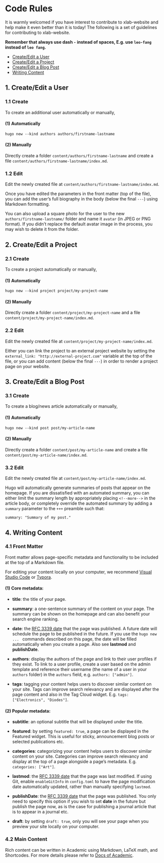 # Code Rules

It is warmly welcomed if you have interest to contribute to xlab-website and help make it even better than it is today! The following is a set of guidelines for contributing to xlab-website.

**Remember that always use dash `-` instead of spaces, E.g. use `leo-fang` instead of `leo fang`.**

- [Create/Edit a User](#user)
- [Create/Edit a Project](#project)
- [Create/Edit a Blog Post](#blog)
- [Writing Content](#content)


## <a name="user"></a> 1. Create/Edit a User

### 1.1 Create

To create an additional user automatically or manually,

#### (1) Automatically

```shell
hugo new --kind authors authors/firstname-lastname
```

#### (2) Manually

Directly create a folder `content/authors/firstname-lastname` and create a file `content/authors/firstname-lastname/index.md`.

### 1.2 Edit

Edit the newly created file at `content/authors/firstname-lastname/index.md`. 

Once you have edited the parameters in the front matter (top of the file), you can add the user’s full biography in the body (below the final `---`) using Markdown formatting.

You can also upload a square photo for the user to the new `authors/firstname-lastname/` folder and name it `avatar` (in JPEG or PNG format). If you didn’t replace the default avatar image in the process, you may wish to delete it from the folder.


## <a name="project"></a> 2. Create/Edit a Project

### 2.1 Create

To create a project automatically or manually,

#### (1) Automatically

```shell
hugo new --kind project project/my-project-name
```

#### (2) Manually

Directly create a folder `content/project/my-project-name` and a file `content/project/my-project-name/index.md`.

### 2.2 Edit

Edit the newly created file at `content/project/my-project-name/index.md`.

Either you can link the project to an external project website by setting the `external_link: "http://external-project.com"` variable at the top of the file, or you can add content (below the final `---`) in order to render a project page on your website.


## <a name="blog"></a> 3. Create/Edit a Blog Post

### 3.1 Create

To create a blog/news article automatically or manually,

#### (1) Automatically

```shell
hugo new --kind post post/my-article-name
```

#### (2) Manually

Directly create a folder `content/post/my-article-name` and create a file `content/post/my-article-name/index.md`.

### 3.2 Edit

Edit the newly created file at `content/post/my-article-name/index.md`.

Hugo will automatically generate summaries of posts that appear on the homepage. If you are dissatisfied with an automated summary, you can either limit the summary length by appropriately placing `<!--more-->` in the article body, or completely override the automated summary by adding a `summary` parameter to the `+++` preamble such that:

```shell
summary: "Summary of my post."
```


## <a name="content"></a> 4. Writing Content

### 4.1 Front Matter

Front matter allows page-specific metadata and functionality to be included at the top of a Markdown file.

For editing your content locally on your computer, we recommend [Visual Studio Code][vscode] or [Typora][typora].

#### (1) Core metadata:

- **title**: the title of your page.

- **summary**: a one-sentence summary of the content on your page. The summary can be shown on the homepage and can also benefit your search engine ranking.

- **date**: the [RFC 3339 date][date] that the page was published. A future date will schedule the page to be published in the future. If you use the `hugo new ... ` commands described on this page, the date will be filled automatically when you create a page. Also see **lastmod** and **publishDate**.

- **authors**: display the authors of the page and link to their user profiles if they exist. To link to a user profile, create a user based on the admin template and reference their username (the name of a user in your `authors` folder) in the `authors` field, e.g. `authors: ["admin"]`.

- **tags**: tagging your content helps users to discover similar content on your site. Tags can improve search relevancy and are displayed after the page content and also in the Tag Cloud widget. E.g. `tags: ["Electronics", "Diodes"]`.

#### (2) Popular metadata:

- **subtitle**: an optional subtitle that will be displayed under the title.

- **featured**: by setting `featured: true`, a page can be displayed in the Featured widget. This is useful for sticky, announcement blog posts or selected publications etc.

- **categories**: categorizing your content helps users to discover similar content on your site. Categories can improve search relevancy and display at the top of a page alongside a page’s metadata. E.g. `categories: ["Art"]`.

- **lastmod**: the [RFC 3339 date][date] that the page was last modified. If using Git, enable `enableGitInfo` in `config.toml` to have the page modification date automatically updated, rather than manually specifying `lastmod`.

- **publishDate**: the [RFC 3339 date][date] that the page was published. You only need to specify this option if you wish to set **date** in the future but publish the page now, as is the case for publishing a journal article that is to appear in a journal etc.

- **draft**: by setting `draft: true`, only you will see your page when you preview your site locally on your computer.

### 4.2 Main Content

Rich content can be written in Academic using Markdown, LaTeX math, and Shortcodes. For more details please refer to [Docs of Academic][academic-docs].


[vscode]: https://code.visualstudio.com/

[typora]: https://www.typora.io/

[date]: https://github.com/toml-lang/toml#local-date-time

[academic-docs]: https://sourcethemes.com/academic/docs/writing-markdown-latex/

